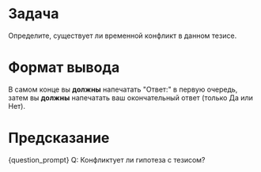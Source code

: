 # Задача
Определите, существует ли временной конфликт в данном тезисе.

# Формат вывода
В самом конце вы **должны** напечатать "Ответ:" в первую очередь, затем вы **должны** напечатать ваш окончательный ответ (только Да или Нет).

# Предсказание
{question_prompt}
Q: Конфликтует ли гипотеза с тезисом?